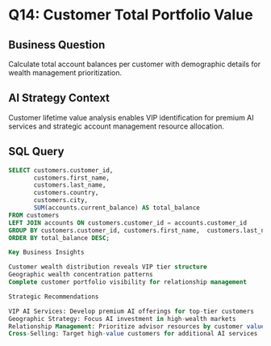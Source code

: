 # Q14: Customer Total Portfolio Value

## Business Question
Calculate total account balances per customer with demographic details for wealth management prioritization.

## AI Strategy Context
Customer lifetime value analysis enables VIP identification for premium AI services and strategic account management resource allocation.

## SQL Query
```sql
SELECT customers.customer_id,
       customers.first_name,
       customers.last_name,
       customers.country,
       customers.city,
       SUM(accounts.current_balance) AS total_balance
FROM customers
LEFT JOIN accounts ON customers.customer_id = accounts.customer_id
GROUP BY customers.customer_id, customers.first_name,  customers.last_name,customers.country, customers.city
ORDER BY total_balance DESC;

Key Business Insights

Customer wealth distribution reveals VIP tier structure
Geographic wealth concentration patterns
Complete customer portfolio visibility for relationship management

Strategic Recommendations

VIP AI Services: Develop premium AI offerings for top-tier customers
Geographic Strategy: Focus AI investment in high-wealth markets
Relationship Management: Prioritize advisor resources by customer value
Cross-Selling: Target high-value customers for additional AI services
